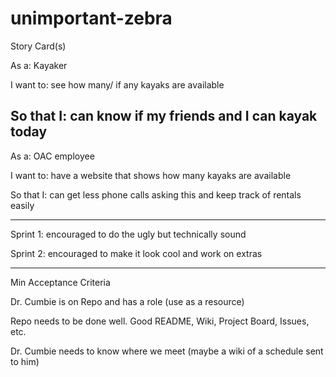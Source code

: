 # unimportant-zebra
Story Card(s)

As a: Kayaker


I want to: see how many/ if any kayaks are available


So that I: can know if my friends and I can kayak today
---


As a: OAC employee


I want to: have a website that shows how many kayaks are available


So that I: can get less phone calls asking this and keep track of rentals easily


---


Sprint 1: encouraged to do the ugly but technically sound


Sprint 2: encouraged to make it look cool and work on extras

---


Min Acceptance Criteria


Dr. Cumbie is on Repo and has a role (use as a resource)


Repo needs to be done well. Good README, Wiki, Project Board, Issues, etc.


Dr. Cumbie needs to know where we meet (maybe a wiki of a schedule sent to him)

